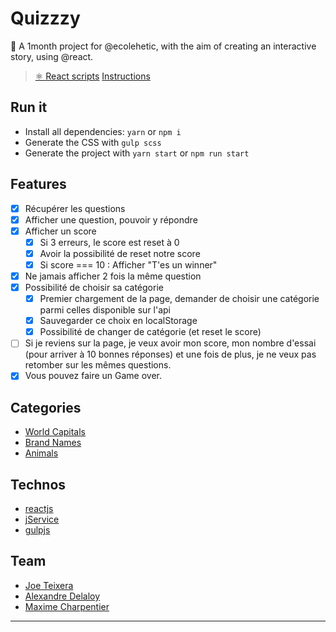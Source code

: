 # Quizzzy

🧭 A 1month project for @ecolehetic, with the aim of creating an interactive story, using @react.
> [⚛️ React scripts](https://github.com/Quizzzy/scripts.md)
> [Instructions](https://hackmd.io/e5ffbuJyS2S2Ql19pt5XAA?fbclid=IwAR3Z43FRkVwntKyLwxWLYfjqU7r1pBndl-_el3l4ltn4yzaO3F6Kqqqd-3k)

## Run it

- Install all dependencies: `yarn` or `npm i`
- Generate the CSS with `gulp scss`
- Generate the project with `yarn start` or `npm run start`

## Features

- [x] Récupérer les questions
- [x] Afficher une question, pouvoir y répondre
- [x] Afficher un score
  - [x] Si 3 erreurs, le score est reset à 0
  - [x] Avoir la possibilité de reset notre score
  - [x] Si score === 10 : Afficher "T'es un winner"
- [x] Ne jamais afficher 2 fois la même question
- [x] Possibilité de choisir sa catégorie
  - [x] Premier chargement de la page, demander de choisir une catégorie parmi celles disponible sur l'api
  - [x] Sauvegarder ce choix en localStorage
  - [x] Possibilité de changer de catégorie (et reset le score)
- [ ] Si je reviens sur la page, je veux avoir mon score, mon nombre d'essai (pour arriver à 10 bonnes réponses) et une fois de plus, je ne veux pas retomber sur les mêmes questions.
- [x] Vous pouvez faire un Game over.

## Categories

- [World Capitals](http://jservice.io/popular/78?fbclid=IwAR1cZbZ8SxSioH7mb77pL5NTMMgQfrTckuq_bIHJGyjcd2pwb2T5ooXMsek)
- [Brand Names](http://jservice.io/popular/2537?fbclid=IwAR3ueaQeuPYUVx_F9OwJZfqoVlugb-NL2MXWfF4zQTBJh2G5_rg1mr8ffJI)
- [Animals](http://jservice.io/popular/21?fbclid=IwAR3ueaQeuPYUVx_F9OwJZfqoVlugb-NL2MXWfF4zQTBJh2G5_rg1mr8ffJI)

## Technos

- [reactjs](https://reactjs.org/)
- [jService](http://jservice.io/)
- [gulpjs](https://gulpjs.com/)

## Team

- [Joe Teixera](http://joetxa.co/)
- [Alexandre Delaloy](https://github.com/blyndusk)
- [Maxime Charpentier](https://maximecharpentier.fr/)

----
